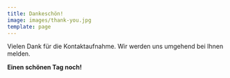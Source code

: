 ```yaml
---
title: Dankeschön!
image: images/thank-you.jpg
template: page
---
```


Vielen Dank für die Kontaktaufnahme. Wir werden uns umgehend bei Ihnen melden.

**Einen schönen Tag noch!**